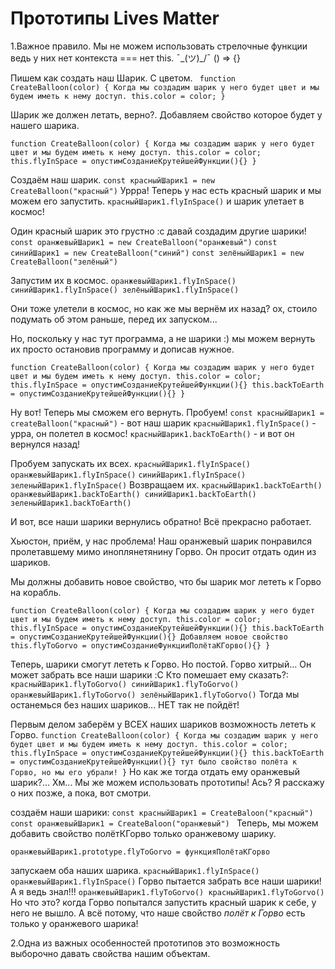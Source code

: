 # Прототипы Lives Matter
1.Важное правило. Мы не можем использовать стрелочные функции ведь у них нет контекста === нет this. ¯\_(ツ)_/¯ () => {} 

Пишем как создать наш Шарик. С цветом.
`
function CreateBalloon(color) {
	Когда мы создадим шарик у него будет цвет и мы будем иметь к нему доступ.
	this.color = color;
}`

Шарик же должен летать, верно?. Добавляем свойство которое будет у нашего шарика.

`function CreateBalloon(color) {
	Когда мы создадим шарик у него будет цвет и мы будем иметь к нему доступ.
	this.color = color;
	this.flyInSpace = опустимСозданиеКрутейшейФункции(){}
}`

Создаём наш шарик. 
`const красныйШарик1 = new CreateBalloon("красный")`
Уррра! Теперь у нас есть красный шарик и мы можем его запустить.
`красныйШарик1.flyInSpace()` и шарик улетает в космос!

Один красный шарик это грустно :c давай создадим другие шарики!
`const оранжевыйШарик1 = new CreateBalloon("оранжевый")`
`const синийШарик1 = new CreateBalloon("синий")`
`const зелёныйШарик1 = new CreateBalloon("зелёный")`

Запустим их в космос.
`оранжевыйШарик1.flyInSpace()
синийШарик1.flyInSpace()
зелёныйШарик1.flyInSpace()`

Они тоже улетели в космос, но как же мы вернём их назад?
ох, стоило подумать об этом раньше, перед их запуском...

Но, поскольку у нас тут программа, а не шарики :) мы можем вернуть их просто остановив программу и дописав нужное.

`function CreateBalloon(color) {
	Когда мы создадим шарик у него будет цвет и мы будем иметь к нему доступ.
	this.color = color;
	this.flyInSpace = опустимСозданиеКрутейшейФункции(){}
	this.backToEarth = опустимСозданиеКрутейшейФункции(){}
}`

Ну вот! Теперь мы сможем его вернуть. Пробуем!
`const красныйШарик1 = createBalloon("красный")` - вот наш шарик
`красныйШарик1.flyInSpace()` - урра, он полетел в космос!
`красныйШарик1.backToEarth()` - и вот он вернулся назад! 

Пробуем запускать их всех.
`красныйШарик1.flyInSpace()`
`оранжевыйШарик1.flyInSpace()`
`синийШарик1.flyInSpace()`
`зеленыйШарик1.flyInSpace()`
Возвращаем их.
`красныйШарик1.backToEarth()
оранжевыйШарик1.backToEarth()
синийШарик1.backToEarth()
зеленыйШарик1.backToEarth()`

И вот, все наши шарики вернулись обратно! Всё прекрасно работает.

Хьюстон, приём, у нас проблема! Наш оранжевый шарик понравился пролетавшему мимо иноплянетянину Горво. Он просит отдать один из шариков. 

Мы должны добавить новое свойство, что бы шарик мог лететь к Горво на корабль.

`function CreateBalloon(color) {
	Когда мы создадим шарик у него будет цвет и мы будем иметь к нему доступ.
	this.color = color;
	this.flyInSpace = опустимСозданиеКрутейшейФункции(){}
	this.backToEarth = опустимСозданиеКрутейшейФункции(){}
	Добавляем новое свойство
	this.flyToGorvo = опустимСозданиеФункцииПолётаКГорво(){}
}`

Теперь, шарики смогут лететь к Горво. Но постой. Горво хитрый... Он может забрать все наши шарики :C 
Кто помешает ему сказать?:
`красныйШарик1.flyToGorvo()
синийШарик1.flyToGorvo()
оранжевыйШарик1.flyToGorvo()
зелёныйШарик1.flyToGorvo()`
Тогда мы останемься без наших шариков... НЕТ так не пойдёт!

Первым делом заберём у ВСЕХ наших шариков возможность лететь к Горво.
`function CreateBalloon(color) {
	Когда мы создадим шарик у него будет цвет и мы будем иметь к нему доступ.
	this.color = color;
	this.flyInSpace = опустимСозданиеКрутейшейФункции(){}
	this.backToEarth = опустимСозданиеКрутейшейФункции(){}
	тут было свойство полёта к Горво, но мы его убрали!
}`
Но как же тогда отдать ему оранжевый шарик?...
Хм... Мы же можем использовать прототипы! Ась? Я расскажу о них позже, а пока, вот смотри.

создаём наши шарики: 
`const красныйШарик1 = CreateBaloon("красный")
const оранжевыйШарик1 = CreateBaloon("оранжевый")
`
Теперь, мы можем добавить свойство полётКГорво только оранжевому шарику.

`оранжевыйШарик1.prototype.flyToGorvo = функцияПолётаКГорво`

запускаем оба наших шарика.
`красныйШарик1.flyInSpace()`
`оранжевыйШарик1.flyInSpace()`
Горво пытается забрать все наши шарики! А я ведь знал!!!
`оранжевыйШарик1.flyToGorvo()
красныйШарик1.flyToGorvo()`
Но что это? когда Горво попытался запустить красный шарик к себе, у него не вышло. А всё потому, что наше свойство *полёт к Горво* есть только у оранжевого шарика!

2.Одна из важных особенностей прототипов это возможность выборочно давать свойства нашим объектам. 

